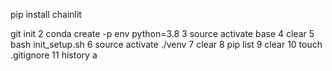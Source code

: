 pip install chainlit

git init
    2  conda create -p env python=3.8 
    3  source activate base
    4  clear
    5  bash init_setup.sh
    6  source activate ./venv
    7  clear
    8  pip list
    9  clear
   10  touch .gitignore
   11  history
   a